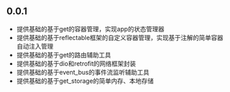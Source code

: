 ## 0.0.1
* 提供基础的基于get的容器管理，实现app的状态管理器
* 提供基础的基于reflectable框架的自定义容器管理，实现基于注解的简单容器自动注入管理
* 提供基础的基于get的路由辅助工具
* 提供基础的基于dio和retrofit的网络框架封装
* 提供基础的基于event_bus的事件流监听辅助工具
* 提供基础的基于get_storage的简单内存、本地存储
